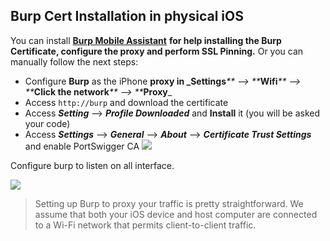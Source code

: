 ## Burp Cert Installation in physical iOS

You can install [**Burp Mobile Assistant**](https://portswigger.net/burp/documentation/desktop/tools/mobile-assistant/installing) **for help installing the Burp Certificate, configure the proxy and perform SSL Pinning.**
Or you can manually follow the next steps:

* Configure **Burp** as the iPhone **proxy in \_Settings**_\*\* --> \*\*_**Wifi**_\*\* --> \*\*_**Click the network**_\*\* --> \*\*_**Proxy**\_
* Access `http://burp` and download the certificate
* Access _**Setting**_ --> _**Profile Downloaded**_ and **Install** it (you will be asked your code)
* Access _**Settings**_ --> _**General**_ --> _**About**_ --> _**Certificate Trust Settings**_ and enable PortSwigger CA
![](/Screenshots/Pasted%20image%2020230804150922.png)

Configure burp to listen on all interface.

![](/Screenshots/Pasted%20image%2020230110102541.png)

> Setting up Burp to proxy your traffic is pretty straightforward. We assume that both your iOS device and host computer are connected to a Wi-Fi network that permits client-to-client traffic. 
